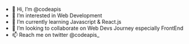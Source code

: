 - 👋 Hi, I’m @codeapis
- 👀 I’m interested in Web Development
- 🌱 I’m currently learning Javascript & React.js
- 💞️ I’m looking to collaborate on Web Devs Journey especially FrontEnd
- 📫 Reach me on twitter @codeapis_

<!---
codeapis/codeapis is a ✨ special ✨ repository because its `README.md` (this file) appears on your GitHub profile.
You can click the Preview link to take a look at your changes.
--->
